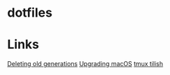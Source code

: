 # dotfiles

# Links

[Deleting old generations](https://github.com/LnL7/nix-darwin/wiki/Deleting-old-generations)
[Upgrading macOS](https://github.com/LnL7/nix-darwin/wiki/Upgrading-macOS)
[tmux tilish](https://github.com/jabirali/tmux-tilish)
